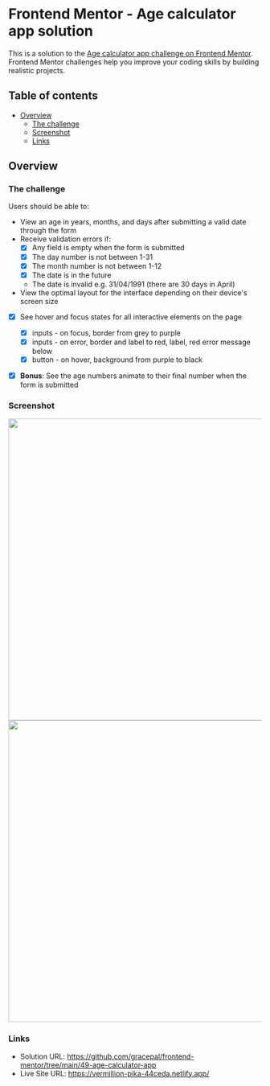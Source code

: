 # Frontend Mentor - Age calculator app solution

This is a solution to the [Age calculator app challenge on Frontend Mentor](https://www.frontendmentor.io/challenges/age-calculator-app-dF9DFFpj-Q). Frontend Mentor challenges help you improve your coding skills by building realistic projects.

## Table of contents

- [Overview](#overview)
  - [The challenge](#the-challenge)
  - [Screenshot](#screenshot)
  - [Links](#links)

## Overview

### The challenge

Users should be able to:

- View an age in years, months, and days after submitting a valid date through the form
- Receive validation errors if:
  - [x] Any field is empty when the form is submitted
  - [x] The day number is not between 1-31
  - [x] The month number is not between 1-12
  - [x] The date is in the future
  - The date is invalid e.g. 31/04/1991 (there are 30 days in April)
- View the optimal layout for the interface depending on their device's screen size
- [x] See hover and focus states for all interactive elements on the page

  - [x] inputs - on focus, border from grey to purple
  - [x] inputs - on error, border and label to red, label, red error message below
  - [x] button - on hover, background from purple to black

- [x] **Bonus**: See the age numbers animate to their final number when the form is submitted

### Screenshot

<img src="https://github.com/gracepal/frontend-mentor/assets/131278381/b87c4798-504b-4aaa-951e-a2e87615d068" width="600">

<img src="https://github.com/gracepal/frontend-mentor/assets/131278381/8c6504c0-2025-4235-adb8-d829371661ec" width="600">

### Links

- Solution URL: https://github.com/gracepal/frontend-mentor/tree/main/49-age-calculator-app
- Live Site URL: https://vermillion-pika-44ceda.netlify.app/
